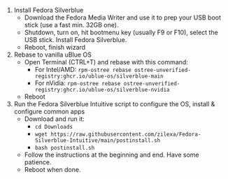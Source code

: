 1. Install Fedora Silverblue
    - Download the Fedora Media Writer and use it to prep your USB boot stick (use a fast min. 32GB one).
    - Shutdown, turn on, hit bootmenu key (usually F9 or F10), select the USB stick. Install Fedora Silverblue.
    - Reboot, finish wizard
2. Rebase to vanilla uBlue OS
    - Open Terminal (CTRL+T) and rebase with this command:
       - For Intel/AMD: `rpm-ostree rebase ostree-unverified-registry:ghcr.io/ublue-os/silverblue-main`
       - For nVidia: `rpm-ostree rebase ostree-unverified-registry:ghcr.io/ublue-os/silverblue-nvidia`
    - Reboot
3. Run the Fedora Silverblue Intuitive script to configure the OS, install & configure common apps
    - Download and run it:
        - `cd Downloads` 
        - `wget https://raw.githubusercontent.com/zilexa/Fedora-Silverblue-Intuitive/main/postinstall.sh`
        - `bash postinstall.sh`
    - Follow the instructions at the beginning and end. Have some patience. 
    - Reboot when done. 
  
